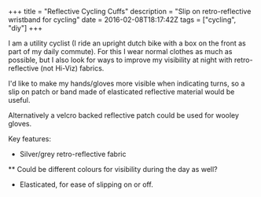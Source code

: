 +++
title = "Reflective Cycling Cuffs"
description = "Slip on retro-reflective wristband for cycling"
date = 2016-02-08T18:17:42Z
tags = ["cycling", "diy"]
+++

I am a utility cyclist (I ride an upright dutch bike with a box on the front as part 
of my daily commute). For this I wear normal clothes as much as possible, but I also
look for ways to improve my visibility at night with retro-reflective (not Hi-Viz) fabrics.

I'd like to make my hands/gloves more visible when indicating turns, so a slip on patch or
band made of elasticated reflective material would be useful.

Alternatively a velcro backed reflective patch could be used for wooley gloves.

Key features:

-   Silver/grey retro-reflective fabric

\*\* Could be different colours for visibility during the day as well?

-   Elasticated, for ease of slipping on or off.
